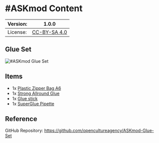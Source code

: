 # #ASKmod Content

| Version: | 1.0.0        |
| -------- | ------------ |
| License: | [CC-BY-SA 4.0](LICENSE.md) |

## Glue Set

![#ASKmod Glue Set](https://github.com/opencultureagency/ASKmod-Glue-Set/blob/662a4c975de1f11089481abcc7356cd4df87e53e/images/ASKmod-Glue-Set.jpg)

## Items

- 1x [Plastic Zipper Bag A6](https://askotec.openculture.agency/product/plastic-zipper-bag-a6/)
- 1x [Strong Allround Glue](https://askotec.openculture.agency/product/strong-allround-glue/)
- 1x [Glue stick](https://askotec.openculture.agency/product/glue-stick/)
- 1x [SuperGlue Pipette](https://askotec.openculture.agency/product/superglue-pipette/)

## Reference

GitHub Repository: https://github.com/opencultureagency/ASKmod-Glue-Set